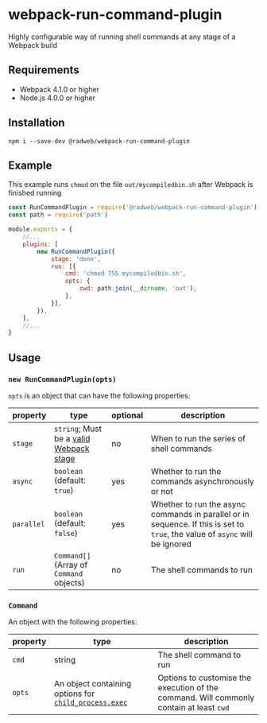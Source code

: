 # webpack-run-command-plugin
Highly configurable way of running shell commands at any stage of a Webpack build

## Requirements

- Webpack 4.1.0 or higher
- Node.js 4.0.0 or higher

## Installation

`npm i --save-dev @radweb/webpack-run-command-plugin`

## Example

This example runs `chmod` on the file `out/mycompiledbin.sh` after Webpack is finished running

```js
const RunCommandPlugin = require('@radweb/webpack-run-command-plugin')
const path = require('path')

module.exports = {
	//...
	plugins: [
		new RunCommandPlugin({
			stage: 'done',
			run: [{
				cmd: 'chmod 755 mycompiledbin.sh',
				opts: {
					cwd: path.join(__dirname, 'out'),
				},
			}],
		}),
	],
	//...
}
```

## Usage

### `new RunCommandPlugin(opts)`

`opts` is an object that can have the following properties:

property | type | optional | description
----------|------|----------|---------
`stage`   |`string`; Must be a [valid Webpack stage](https://github.com/webpack/docs/wiki/plugins#the-compiler-instance) | no | When to run the series of shell commands
`async`   | `boolean` (default: `true`) | yes | Whether to run the commands asynchronously or not
`parallel` | `boolean` (default: `false`) | yes | Whether to run the async commands in parallel or in sequence. If this is set to `true`, the value of `async` will be ignored
`run` | `Command[]` (Array of `Command` objects) | no | The shell commands to run

### `Command`

An object with the following properties:

property | type | description
---------|------|------------
`cmd`    | string | The shell command to run
`opts`   | An object containing options for [`child_process.exec`](https://nodejs.org/api/child_process.html#child_process_child_process_exec_command_options_callback) | Options to customise the execution of the command. Will commonly contain at least `cwd`
